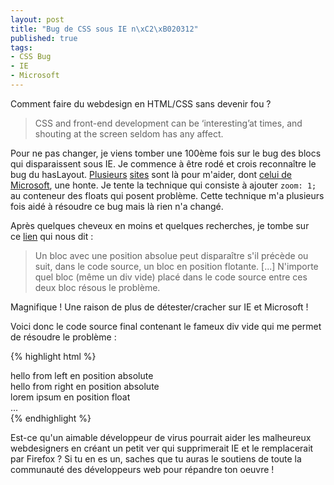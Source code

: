 ```yaml
--- 
layout: post
title: "Bug de CSS sous IE n\xC2\xB020312"
published: true
tags: 
- CSS Bug
- IE
- Microsoft
---
```


Comment faire du webdesign en HTML/CSS sans devenir fou ?

> CSS and front-end development can be ‘interesting’at times, and shouting at the screen seldom has any affect.

Pour ne pas changer, je viens tomber une 100ème fois sur le bug des blocs qui disparaissent sous IE. Je commence à être rodé et crois reconnaître le bug du hasLayout. [Plusieurs](http://haslayout.net/css/index) [sites](http://www.satzansatz.de/cssd/onhavinglayout.html) sont là pour m'aider, dont [celui de Microsoft](http://msdn.microsoft.com/en-us/library/bb250481.aspx), une honte. Je tente la technique qui consiste à ajouter `zoom: 1;` au conteneur des floats qui posent problème. Cette technique m'a plusieurs fois aidé à résoudre ce bug mais là rien n'a changé.

Après quelques cheveux en moins et quelques recherches, je tombe sur ce [lien](http://www.brunildo.org/test/IE_raf3.html) qui nous dit :

> Un bloc avec une position absolue peut disparaître s'il précède ou suit, dans le code source, un bloc en position flotante. [...] N'importe quel bloc (même un div vide) placé dans le code source entre ces deux bloc résous le problème.

Magnifique ! Une raison de plus de détester/cracher sur IE et Microsoft !

Voici donc le code source final contenant le fameux div vide qui me permet de résoudre le problème :

{% highlight html %}
<div class="page">
  <div id="pub-left">hello from left en position absolute</div>
  <div id="pub-right">hello from right en position absolute</div>

  <div> <!-- Merci Microsoft pour ce div vide !  --> </div>

  <div id="contenu">lorem ipsum en position float</div>
  ...
</div>
{% endhighlight %}

Est-ce qu'un aimable développeur de virus pourrait aider les malheureux webdesigners en créant un petit ver qui supprimerait IE et le remplacerait par Firefox ? Si tu en es un, saches que tu auras le soutiens de toute la communauté des développeurs web pour répandre ton oeuvre !
